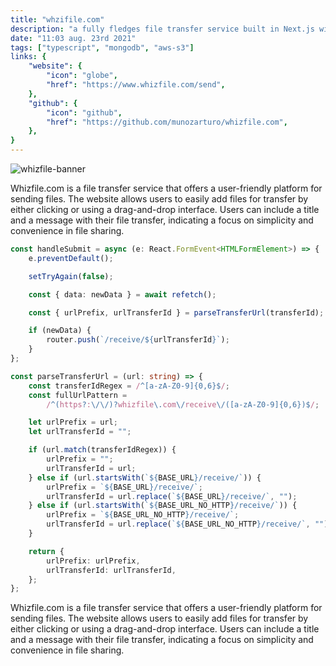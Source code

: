 ```yaml
---
title: "whzifile.com"
description: "a fully fledges file transfer service built in Next.js with AWS S3 and MongoDB in the back-end."
date: "11:03 aug. 23rd 2021"
tags: ["typescript", "mongodb", "aws-s3"]
links: {
    "website": {
        "icon": "globe",
        "href": "https://www.whizfile.com/send",
    },
    "github": {
        "icon": "github",
        "href": "https://github.com/munozarturo/whizfile.com",
    },
}
---
```


![whizfile-banner](/images/whizfile-banner.png)

Whizfile.com is a file transfer service that offers a user-friendly platform for sending files. The website allows users to easily add files for transfer by either clicking or using a drag-and-drop interface. Users can include a title and a message with their file transfer, indicating a focus on simplicity and convenience in file sharing.

```typescript
const handleSubmit = async (e: React.FormEvent<HTMLFormElement>) => {
    e.preventDefault();

    setTryAgain(false);

    const { data: newData } = await refetch();

    const { urlPrefix, urlTransferId } = parseTransferUrl(transferId);

    if (newData) {
        router.push(`/receive/${urlTransferId}`);
    }
};

const parseTransferUrl = (url: string) => {
    const transferIdRegex = /^[a-zA-Z0-9]{0,6}$/;
    const fullUrlPattern =
        /^(https?:\/\/)?whizfile\.com\/receive\/([a-zA-Z0-9]{0,6})$/;

    let urlPrefix = url;
    let urlTransferId = "";

    if (url.match(transferIdRegex)) {
        urlPrefix = "";
        urlTransferId = url;
    } else if (url.startsWith(`${BASE_URL}/receive/`)) {
        urlPrefix = `${BASE_URL}/receive/`;
        urlTransferId = url.replace(`${BASE_URL}/receive/`, "");
    } else if (url.startsWith(`${BASE_URL_NO_HTTP}/receive/`)) {
        urlPrefix = `${BASE_URL_NO_HTTP}/receive/`;
        urlTransferId = url.replace(`${BASE_URL_NO_HTTP}/receive/`, "");
    }

    return {
        urlPrefix: urlPrefix,
        urlTransferId: urlTransferId,
    };
};
```

Whizfile.com is a file transfer service that offers a user-friendly platform for sending files. The website allows users to easily add files for transfer by either clicking or using a drag-and-drop interface. Users can include a title and a message with their file transfer, indicating a focus on simplicity and convenience in file sharing.
